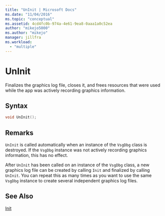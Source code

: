 ```yaml
---
title: "UnInit | Microsoft Docs"
ms.date: "11/04/2016"
ms.topic: "conceptual"
ms.assetid: 4cd4fc0b-974a-4e61-9ea8-0aaa1a0c52ea
author: "mikejo5000"
ms.author: "mikejo"
manager: jillfra
ms.workload:
  - "multiple"
---
```

# UnInit
Finalizes the graphics log file, closes it, and frees resources that were used while the app was actively recording graphics information.

## Syntax

```C++
void UnInit();
```

## Remarks
 `UnInit` is called automatically when an instance of the `VsgDbg` class is destroyed. If the `VsgDbg` instance was not actively recording graphics information, this has no effect.

 After `UnInit` has been called on an instance of the `VsgDbg` class, a new graphics log file can be created by calling `Init` and finalized by calling `UnInit`. You can repeat this as many times as you want to use the same `VsgDbg` instance to create several independent graphics log files.

## See Also
 [Init](init.md)
